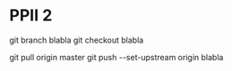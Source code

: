 # PPII 2


git branch blabla
git checkout blabla

git pull origin master
git push --set-upstream origin blabla

